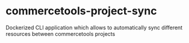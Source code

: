 # commercetools-project-sync
Dockerized CLI application which allows to automatically sync different resources between commercetools projects
